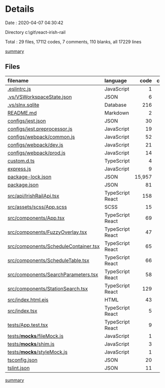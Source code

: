# Details

Date : 2020-04-07 04:30:42

Directory c:\git\react-irish-rail

Total : 29 files,  17112 codes, 7 comments, 110 blanks, all 17229 lines

[summary](results.md)

## Files
| filename | language | code | comment | blank | total |
| :--- | :--- | ---: | ---: | ---: | ---: |
| [.eslintrc.js](/.eslintrc.js) | JavaScript | 1 | 0 | 0 | 1 |
| [.vs/VSWorkspaceState.json](/.vs/VSWorkspaceState.json) | JSON | 6 | 0 | 0 | 6 |
| [.vs/slnx.sqlite](/.vs/slnx.sqlite) | Database | 216 | 0 | 1 | 217 |
| [README.md](/README.md) | Markdown | 2 | 0 | 1 | 3 |
| [configs/jest.json](/configs/jest.json) | JSON | 30 | 0 | 1 | 31 |
| [configs/jest.preprocessor.js](/configs/jest.preprocessor.js) | JavaScript | 19 | 0 | 4 | 23 |
| [configs/webpack/common.js](/configs/webpack/common.js) | JavaScript | 52 | 1 | 2 | 55 |
| [configs/webpack/dev.js](/configs/webpack/dev.js) | JavaScript | 21 | 1 | 2 | 24 |
| [configs/webpack/prod.js](/configs/webpack/prod.js) | JavaScript | 14 | 1 | 3 | 18 |
| [custom.d.ts](/custom.d.ts) | TypeScript | 4 | 0 | 0 | 4 |
| [express.js](/express.js) | JavaScript | 9 | 0 | 3 | 12 |
| [package-lock.json](/package-lock.json) | JSON | 15,957 | 0 | 1 | 15,958 |
| [package.json](/package.json) | JSON | 81 | 0 | 1 | 82 |
| [src/api/IrishRailApi.tsx](/src/api/IrishRailApi.tsx) | TypeScript React | 158 | 0 | 11 | 169 |
| [src/assets/scss/App.scss](/src/assets/scss/App.scss) | SCSS | 15 | 0 | 4 | 19 |
| [src/components/App.tsx](/src/components/App.tsx) | TypeScript React | 69 | 0 | 13 | 82 |
| [src/components/FuzzyOverlay.tsx](/src/components/FuzzyOverlay.tsx) | TypeScript React | 47 | 0 | 7 | 54 |
| [src/components/ScheduleContainer.tsx](/src/components/ScheduleContainer.tsx) | TypeScript React | 65 | 0 | 12 | 77 |
| [src/components/ScheduleTable.tsx](/src/components/ScheduleTable.tsx) | TypeScript React | 66 | 0 | 9 | 75 |
| [src/components/SearchParameters.tsx](/src/components/SearchParameters.tsx) | TypeScript React | 58 | 0 | 7 | 65 |
| [src/components/StationSearch.tsx](/src/components/StationSearch.tsx) | TypeScript React | 129 | 1 | 14 | 144 |
| [src/index.html.ejs](/src/index.html.ejs) | HTML | 43 | 1 | 2 | 46 |
| [src/index.tsx](/src/index.tsx) | TypeScript React | 5 | 0 | 3 | 8 |
| [tests/App.test.tsx](/tests/App.test.tsx) | TypeScript React | 9 | 2 | 4 | 15 |
| [tests/__mocks__/fileMock.js](/tests/__mocks__/fileMock.js) | JavaScript | 1 | 0 | 1 | 2 |
| [tests/__mocks__/shim.js](/tests/__mocks__/shim.js) | JavaScript | 3 | 0 | 1 | 4 |
| [tests/__mocks__/styleMock.js](/tests/__mocks__/styleMock.js) | JavaScript | 1 | 0 | 1 | 2 |
| [tsconfig.json](/tsconfig.json) | JSON | 20 | 0 | 1 | 21 |
| [tslint.json](/tslint.json) | JSON | 11 | 0 | 1 | 12 |

[summary](results.md)